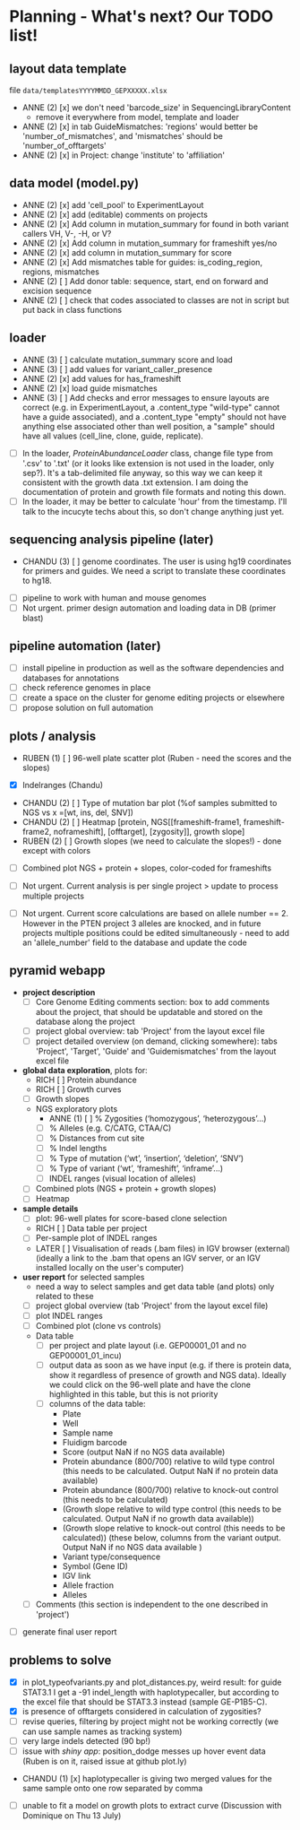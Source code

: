 # Planning - What's next? Our TODO list!

## layout data template
file `data/templatesYYYYMMDD_GEPXXXXX.xlsx`

- ANNE (2) [x] we don't need 'barcode_size' in SequencingLibraryContent
  - remove it everywhere from model, template and loader
- ANNE (2) [x] in tab GuideMismatches: 'regions' would better be 'number_of_mismatches', and 'mismatches' should be 'number_of_offtargets'
- ANNE (2) [x] in Project: change 'institute' to 'affiliation'

## data model (model.py)
- ANNE (2) [x] add 'cell_pool' to ExperimentLayout
- ANNE (2) [x] add (editable) comments on projects
- ANNE (2) [x] Add column in mutation_summary for found in both variant callers VH, V-, -H, or V?
- ANNE (2) [x] Add column in mutation_summary for frameshift yes/no
- ANNE (2) [x] add column in mutation_summary for score
- ANNE (2) [x] Add mismatches table for guides: is_coding_region, regions, mismatches
- ANNE (2) [ ] Add donor table: sequence, start, end on forward and excision sequence
- ANNE (2) [ ] check that codes associated to classes are not in script but put back in class functions

## loader
- ANNE (3) [ ] calculate mutation_summary score and load
- ANNE (3) [ ] add values for variant_caller_presence
- ANNE (2) [x] add values for has_frameshift
- ANNE (2) [x] load guide mismatches
- ANNE (3) [ ] Add checks and error messages to ensure layouts are correct (e.g. in ExperimentLayout, a .content_type "wild-type" cannot have a guide associated), and a .content_type "empty" should not have anything else associated other than well position, a "sample" should have all values (cell_line, clone, guide, replicate).
- [ ] In the loader, *ProteinAbundanceLoader* class, change file type from '.csv' to '.txt' (or it looks like extension is not used in the loader, only sep?). It's a tab-delimited file anyway, so this way we can keep it consistent with the growth data .txt extension. I am doing the documentation of protein and growth file formats and noting this down.
- [ ] In the loader, it may be better to calculate 'hour' from the timestamp. I'll talk to the incucyte techs about this, so don't change anything just yet.

## sequencing analysis pipeline (later)
- CHANDU (3) [ ] genome coordinates. The user is using hg19 coordinates for primers and guides. We need a script to translate these coordinates to hg18.
- [ ] pipeline to work with human and mouse genomes
- [ ] Not urgent. primer design automation and loading data in DB (primer blast)

## pipeline automation (later)
- [ ] install pipeline in production as well as the software dependencies and databases for annotations
- [ ] check reference genomes in place
- [ ] create a space on the cluster for genome editing projects or elsewhere
- [ ] propose solution on full automation

## plots / analysis
- RUBEN (1) [ ] 96-well plate scatter plot (Ruben - need the scores and the slopes)
- [x] Indelranges (Chandu)
- CHANDU (2) [ ] Type of mutation bar plot (%of samples submitted to NGS vs x =[wt, ins, del, SNV])
- CHANDU (2) [ ] Heatmap [protein, NGS[[frameshift-frame1, frameshift-frame2, noframeshift], [offtarget], [zygosity]], growth slope]
- RUBEN (2) [ ] Growth slopes (we need to calculate the slopes!) - done except with colors
- [ ] Combined plot NGS + protein + slopes, color-coded for frameshifts

- [ ] Not urgent. Current analysis is per single project > update to process multiple projects
- [ ] Not urgent. Current score calculations are based on allele number == 2. However in the PTEN project 3 alleles are knocked, and in future projects multiple positions could be edited simultaneously - need to add an 'allele_number' field to the database and update the code

## pyramid webapp
- **project description**
  - [ ] Core Genome Editing comments section: box to add comments about the project, that should be updatable and stored on the database along the project
  - [ ] project global overview: tab 'Project' from the layout excel file
  - [ ] project detailed overview (on demand, clicking somewhere): tabs 'Project', 'Target', 'Guide' and 'Guidemismatches' from the layout excel file
- **global data exploration**, plots for:
  - RICH [ ] Protein abundance
  - RICH [ ] Growth curves
  - [ ] Growth slopes
  - NGS exploratory plots
    - ANNE (1) [ ] % Zygosities (‘homozygous’, ‘heterozygous’…)
    - [ ] % Alleles (e.g. C/CATG, CTAA/C)
    - [ ] % Distances from cut site
    - [ ] % Indel lengths
    - [ ] % Type of mutation (‘wt’, ‘insertion’, ‘deletion’, ‘SNV’)
    - [ ] % Type of variant (‘wt’, ‘frameshift’, ‘inframe’...)
    - [ ] INDEL ranges (visual location of alleles)
  - [ ] Combined plots (NGS + protein + growth slopes)
  - [ ] Heatmap
- **sample details**
  - [ ] plot: 96-well plates for score-based clone selection
  - RICH [ ] Data table per project
  - [ ] Per-sample plot of INDEL ranges
  - LATER [ ] Visualisation of reads (.bam files) in IGV browser (external) (ideally a link to the .bam that opens an IGV server, or an IGV installed locally on the user's computer)
- **user report** for selected samples
  - need a way to select samples and get data table (and plots) only related to these
  - [ ] project global overview (tab 'Project' from the layout excel file)
  - [ ] plot INDEL ranges
  - [ ] Combined plot (clone vs controls)
  - Data table
    - [ ] per project and plate layout (i.e. GEP00001_01 and no GEP00001_01_incu)
    - [ ] output data as soon as we have input (e.g. if there is protein data, show it regardless of presence of growth and NGS data). Ideally we could click on the 96-well plate and have the clone highlighted in this table, but this is not priority
    - [ ] columns of the data table:
      - Plate
      - Well
      - Sample name
      - Fluidigm barcode
      - Score (output NaN if no NGS data available)
      - Protein abundance (800/700) relative to wild type control (this needs to be calculated. Output NaN if no protein data available)
      - Protein abundance (800/700) relative to knock-out control (this needs to be calculated)
      - (Growth slope relative to wild type control (this needs to be calculated. Output NaN if no growth data available))
      - (Growth slope relative to knock-out control (this needs to be calculated))
      (these below, columns from the variant output. Output NaN if no NGS data available )
      - Variant type/consequence
      - Symbol (Gene ID)
      - IGV link
      - Allele fraction
      - Alleles
  - [ ] Comments (this section is independent to the one described in 'project')
- [ ] generate final user report

## problems to solve
- [x] in plot_typeofvariants.py and plot_distances.py, weird result: for guide STAT3.1 I get a -91 indel_length with haplotypecaller, but according to the excel file that should be STAT3.3 instead (sample GE-P1B5-C).
- [x] is presence of offtargets considered in calculation of zygosities?
- [ ] revise queries, filtering by project might not be working correctly (we can use sample names as tracking system)
- [ ] very large indels detected (90 bp!)
- [ ] issue with *shiny app*: position_dodge messes up hover event data (Ruben is on it, raised issue at github plot.ly)
- CHANDU (1) [x] haplotypecaller is giving two merged values for the same sample onto one row separated by comma
- [ ] unable to fit a model on growth plots to extract curve (Discussion with Dominique on Thu 13 July)
